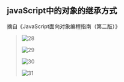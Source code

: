 ## javaScript中的对象的继承方式

摘自《JavaScript面向对象编程指南（第二版）》

> ![28](https://github.com/LQ55/notes/blob/master/%E4%BB%93%E5%BA%93%E5%9B%BE%E5%BA%93/28.png)
>
> ![29](https://github.com/LQ55/notes/blob/master/%E4%BB%93%E5%BA%93%E5%9B%BE%E5%BA%93/29.png)
>
> ![30](https://github.com/LQ55/notes/blob/master/%E4%BB%93%E5%BA%93%E5%9B%BE%E5%BA%93/30.png)
>
> ![31](https://github.com/LQ55/notes/blob/master/%E4%BB%93%E5%BA%93%E5%9B%BE%E5%BA%93/31.png)

